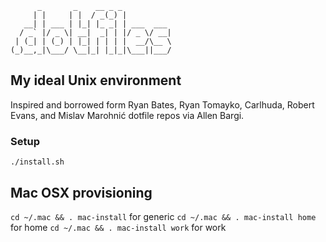           _       _    __ _ _
         | |     | |  / _(_) |
       __| | ___ | |_| |_ _| | ___  ___
      / _` |/ _ \| __|  _| | |/ _ \/ __|
     | (_| | (_) | |_| | | | |  __/\__ \
    (_)__,_|\___/ \__|_| |_|_|\___||___/

## My ideal Unix environment

Inspired and borrowed form Ryan Bates, Ryan Tomayko, Carlhuda, Robert Evans, and Mislav Marohnić dotfile repos via Allen Bargi.

### Setup
`./install.sh`


## Mac OSX provisioning
`cd ~/.mac && . mac-install` for generic
`cd ~/.mac && . mac-install home` for home
`cd ~/.mac && . mac-install work` for work
